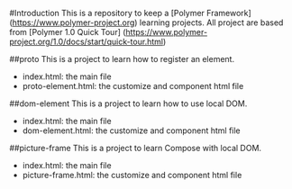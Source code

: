 #Introduction
This is a repository to keep a [Polymer Framework] (https://www.polymer-project.org) learning projects.
All project are based from [Polymer 1.0 Quick Tour] (https://www.polymer-project.org/1.0/docs/start/quick-tour.html)

##proto
This is a project to learn how to register an element.
- index.html: the main file
- proto-element.html: the customize and component html file

##dom-element
This is a project to learn how to use local DOM.
- index.html: the main file
- dom-element.html: the customize and component html file

##picture-frame
This is a project to learn Compose with local DOM.
- index.html: the main file
- picture-frame.html: the customize and component html file